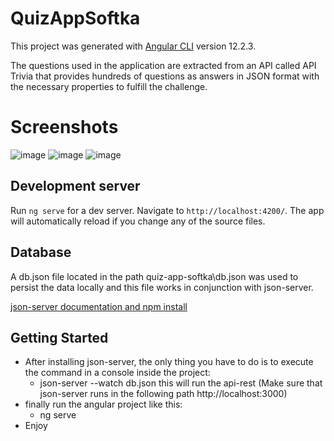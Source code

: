 # QuizAppSoftka

This project was generated with [Angular CLI](https://github.com/angular/angular-cli) version 12.2.3.

The questions used in the application are extracted from an API called API Trivia that provides hundreds of questions as answers in JSON format with the necessary properties to fulfill the challenge. 

# Screenshots

![image](https://user-images.githubusercontent.com/11879883/134776782-203d3039-6c2b-4e00-ae83-680632054038.png)
![image](https://user-images.githubusercontent.com/11879883/134776787-5f340a62-5d0c-431a-921c-94aa55de9047.png)
![image](https://user-images.githubusercontent.com/11879883/134776796-5612471a-41c8-4e50-8352-4c14d51c0504.png)

## Development server

Run `ng serve` for a dev server. Navigate to `http://localhost:4200/`. The app will automatically reload if you change any of the source files.

## Database

A db.json file located in the path quiz-app-softka\db.json was used to persist the data locally and this file works in conjunction with json-server.

[json-server documentation and npm install](https://www.npmjs.com/package/json-server)

## Getting Started

- After installing json-server, the only thing you have to do is to execute the command in a console inside the project: 
  - json-server --watch db.json 
  this will run the api-rest (Make sure that json-server runs in the following path http://localhost:3000)
- finally run the angular project like this:
  - ng serve
- Enjoy  









